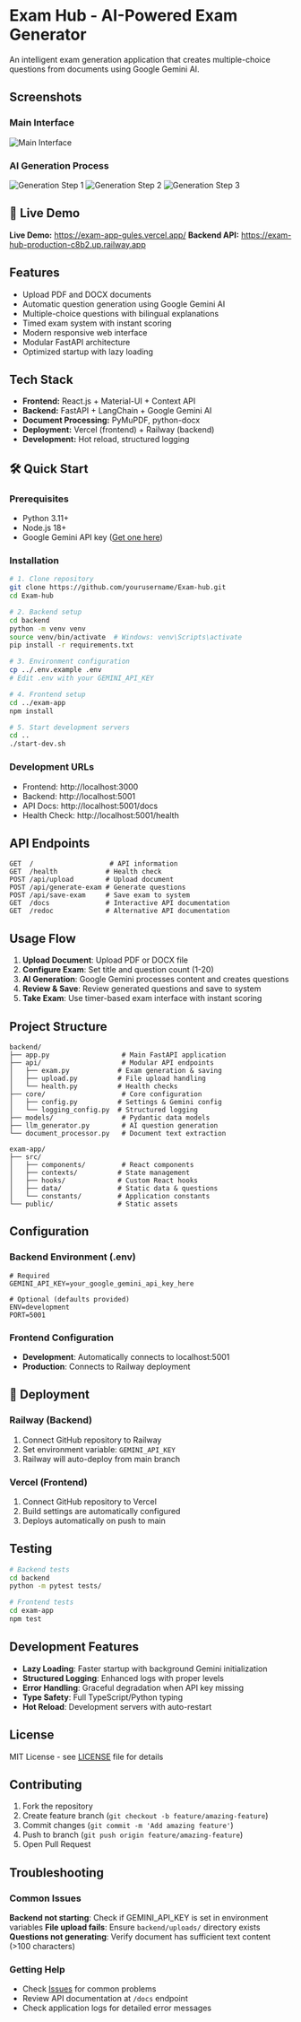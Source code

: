 # Exam Hub - AI-Powered Exam Generator

An intelligent exam generation application that creates multiple-choice questions from documents using Google Gemini AI.

## Screenshots

### Main Interface
![Main Interface](images/main_page.png)

### AI Generation Process
![Generation Step 1](images/genai1.png)
![Generation Step 2](images/genai2.png)
![Generation Step 3](images/genai3.png)

## 🚀 Live Demo

**Live Demo:** https://exam-app-gules.vercel.app/
**Backend API:** https://exam-hub-production-c8b2.up.railway.app

## Features

- Upload PDF and DOCX documents
- Automatic question generation using Google Gemini AI
- Multiple-choice questions with bilingual explanations
- Timed exam system with instant scoring
- Modern responsive web interface
- Modular FastAPI architecture
- Optimized startup with lazy loading

## Tech Stack

- **Frontend:** React.js + Material-UI + Context API
- **Backend:** FastAPI + LangChain + Google Gemini AI
- **Document Processing:** PyMuPDF, python-docx
- **Deployment:** Vercel (frontend) + Railway (backend)
- **Development:** Hot reload, structured logging

## 🛠️ Quick Start

### Prerequisites
- Python 3.11+
- Node.js 18+
- Google Gemini API key ([Get one here](https://makersuite.google.com/app/apikey))

### Installation

```bash
# 1. Clone repository
git clone https://github.com/yourusername/Exam-hub.git
cd Exam-hub

# 2. Backend setup
cd backend
python -m venv venv
source venv/bin/activate  # Windows: venv\Scripts\activate
pip install -r requirements.txt

# 3. Environment configuration
cp ../.env.example .env
# Edit .env with your GEMINI_API_KEY

# 4. Frontend setup  
cd ../exam-app
npm install

# 5. Start development servers
cd ..
./start-dev.sh
```

### Development URLs
- Frontend: http://localhost:3000
- Backend: http://localhost:5001
- API Docs: http://localhost:5001/docs
- Health Check: http://localhost:5001/health

## API Endpoints

```
GET  /                   # API information
GET  /health            # Health check
POST /api/upload        # Upload document
POST /api/generate-exam # Generate questions
POST /api/save-exam     # Save exam to system
GET  /docs              # Interactive API documentation
GET  /redoc             # Alternative API documentation
```

## Usage Flow

1. **Upload Document**: Upload PDF or DOCX file
2. **Configure Exam**: Set title and question count (1-20)
3. **AI Generation**: Google Gemini processes content and creates questions
4. **Review & Save**: Review generated questions and save to system
5. **Take Exam**: Use timer-based exam interface with instant scoring

## Project Structure

```
backend/
├── app.py                  # Main FastAPI application
├── api/                    # Modular API endpoints
│   ├── exam.py            # Exam generation & saving
│   ├── upload.py          # File upload handling
│   └── health.py          # Health checks
├── core/                   # Core configuration
│   ├── config.py          # Settings & Gemini config
│   └── logging_config.py  # Structured logging
├── models/                 # Pydantic data models
├── llm_generator.py        # AI question generation
└── document_processor.py   # Document text extraction

exam-app/
├── src/
│   ├── components/         # React components
│   ├── contexts/          # State management
│   ├── hooks/             # Custom React hooks
│   ├── data/              # Static data & questions
│   └── constants/         # Application constants
└── public/                # Static assets
```

## Configuration

### Backend Environment (.env)
```env
# Required
GEMINI_API_KEY=your_google_gemini_api_key_here

# Optional (defaults provided)
ENV=development
PORT=5001
```

### Frontend Configuration
- **Development**: Automatically connects to localhost:5001
- **Production**: Connects to Railway deployment

## 🚀 Deployment

### Railway (Backend)
1. Connect GitHub repository to Railway
2. Set environment variable: `GEMINI_API_KEY`
3. Railway will auto-deploy from main branch

### Vercel (Frontend)
1. Connect GitHub repository to Vercel
2. Build settings are automatically configured
3. Deploys automatically on push to main

## Testing

```bash
# Backend tests
cd backend
python -m pytest tests/

# Frontend tests
cd exam-app
npm test
```

## Development Features

- **Lazy Loading**: Faster startup with background Gemini initialization
- **Structured Logging**: Enhanced logs with proper levels
- **Error Handling**: Graceful degradation when API key missing
- **Type Safety**: Full TypeScript/Python typing
- **Hot Reload**: Development servers with auto-restart

## License

MIT License - see [LICENSE](LICENSE) file for details

## Contributing

1. Fork the repository
2. Create feature branch (`git checkout -b feature/amazing-feature`)
3. Commit changes (`git commit -m 'Add amazing feature'`)
4. Push to branch (`git push origin feature/amazing-feature`)
5. Open Pull Request

## Troubleshooting

### Common Issues

**Backend not starting**: Check if GEMINI_API_KEY is set in environment variables
**File upload fails**: Ensure `backend/uploads/` directory exists
**Questions not generating**: Verify document has sufficient text content (>100 characters)

### Getting Help

- Check [Issues](https://github.com/yourusername/Exam-hub/issues) for common problems
- Review API documentation at `/docs` endpoint
- Check application logs for detailed error messages
